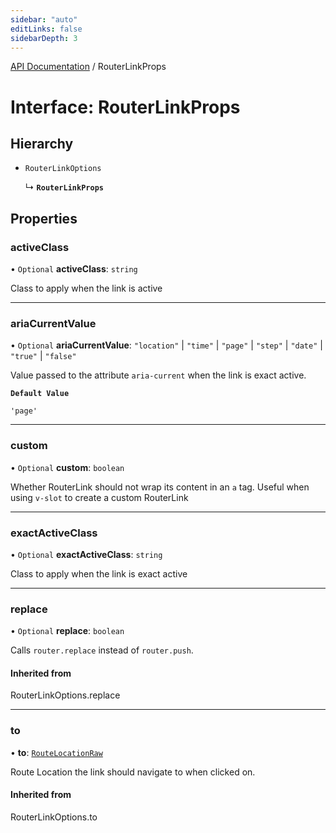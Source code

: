 ```yaml
---
sidebar: "auto"
editLinks: false
sidebarDepth: 3
---
```


[API Documentation](../index.md) / RouterLinkProps

# Interface: RouterLinkProps

## Hierarchy

- `RouterLinkOptions`

  ↳ **`RouterLinkProps`**

## Properties

### activeClass

• `Optional` **activeClass**: `string`

Class to apply when the link is active

___

### ariaCurrentValue

• `Optional` **ariaCurrentValue**: ``"location"`` \| ``"time"`` \| ``"page"`` \| ``"step"`` \| ``"date"`` \| ``"true"`` \| ``"false"``

Value passed to the attribute `aria-current` when the link is exact active.

**`Default Value`**

`'page'`

___

### custom

• `Optional` **custom**: `boolean`

Whether RouterLink should not wrap its content in an `a` tag. Useful when
using `v-slot` to create a custom RouterLink

___

### exactActiveClass

• `Optional` **exactActiveClass**: `string`

Class to apply when the link is exact active

___

### replace

• `Optional` **replace**: `boolean`

Calls `router.replace` instead of `router.push`.

#### Inherited from

RouterLinkOptions.replace

___

### to

• **to**: [`RouteLocationRaw`](../index.md#routelocationraw)

Route Location the link should navigate to when clicked on.

#### Inherited from

RouterLinkOptions.to
